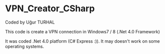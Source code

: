 VPN_Creator_CSharp
==================

Coded by Uğur TURHAL

This code is create a VPN connection in Windows7 / 8 (.Net 4.0 Framework)

It was coded .Net 4.0 platform (C# Express :)). It may doesn't work on some operating systems.
